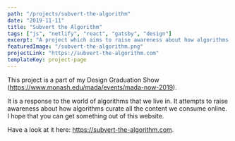 ```yaml
---
path: "/projects/subvert-the-algorithm"
date: "2019-11-11"
title: "Subvert the Algorithm"
tags: ["js", "netlify", "react", "gatsby", "design"]
excerpt: "A project which aims to raise awareness about how algorithms curate all the content we consume online."
featuredImage: "/subvert-the-algorithm.png"
projectLink: "https://subvert-the-algorithm.com"
templateKey: project-page
---
```


This project is a part of my Design Graduation Show (<https://www.monash.edu/mada/events/mada-now-2019>).

It is a response to the world of algorithms that we live in. It attempts to raise awareness about how algorithms curate all the content we consume online.
I hope that you can get something out of this website.

Have a look at it here: <https://subvert-the-algorithm.com>.
